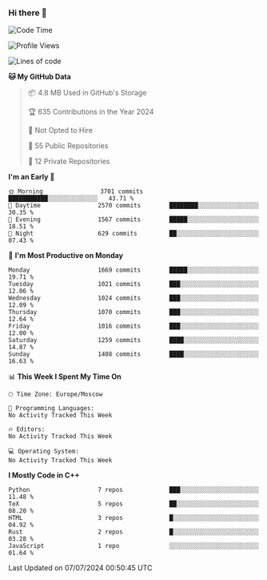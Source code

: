 ### Hi there 👋

<!--
**SemenMartynov/SemenMartynov** is a ✨ _special_ ✨ repository because its `README.md` (this file) appears on your GitHub profile.

Here are some ideas to get you started:

- 🔭 I’m currently working on ...
- 🌱 I’m currently learning ...
- 👯 I’m looking to collaborate on ...
- 🤔 I’m looking for help with ...
- 💬 Ask me about ...
- 📫 How to reach me: ...
- 😄 Pronouns: ...
- ⚡ Fun fact: ...
-->

<!--START_SECTION:waka-->
![Code Time](http://img.shields.io/badge/Code%20Time-0%20secs-blue)

![Profile Views](http://img.shields.io/badge/Profile%20Views-2-blue)

![Lines of code](https://img.shields.io/badge/From%20Hello%20World%20I%27ve%20Written-6.8%20million%20lines%20of%20code-blue)

**🐱 My GitHub Data** 

> 📦 4.8 MB Used in GitHub's Storage 
 > 
> 🏆 635 Contributions in the Year 2024
 > 
> 🚫 Not Opted to Hire
 > 
> 📜 55 Public Repositories 
 > 
> 🔑 12 Private Repositories 
 > 
**I'm an Early 🐤** 

```text
🌞 Morning                3701 commits        ███████████░░░░░░░░░░░░░░   43.71 % 
🌆 Daytime                2570 commits        ████████░░░░░░░░░░░░░░░░░   30.35 % 
🌃 Evening                1567 commits        █████░░░░░░░░░░░░░░░░░░░░   18.51 % 
🌙 Night                  629 commits         ██░░░░░░░░░░░░░░░░░░░░░░░   07.43 % 
```
📅 **I'm Most Productive on Monday** 

```text
Monday                   1669 commits        █████░░░░░░░░░░░░░░░░░░░░   19.71 % 
Tuesday                  1021 commits        ███░░░░░░░░░░░░░░░░░░░░░░   12.06 % 
Wednesday                1024 commits        ███░░░░░░░░░░░░░░░░░░░░░░   12.09 % 
Thursday                 1070 commits        ███░░░░░░░░░░░░░░░░░░░░░░   12.64 % 
Friday                   1016 commits        ███░░░░░░░░░░░░░░░░░░░░░░   12.00 % 
Saturday                 1259 commits        ████░░░░░░░░░░░░░░░░░░░░░   14.87 % 
Sunday                   1408 commits        ████░░░░░░░░░░░░░░░░░░░░░   16.63 % 
```


📊 **This Week I Spent My Time On** 

```text
🕑︎ Time Zone: Europe/Moscow

💬 Programming Languages: 
No Activity Tracked This Week

🔥 Editors: 
No Activity Tracked This Week

💻 Operating System: 
No Activity Tracked This Week
```

**I Mostly Code in C++** 

```text
Python                   7 repos             ███░░░░░░░░░░░░░░░░░░░░░░   11.48 % 
TeX                      5 repos             ██░░░░░░░░░░░░░░░░░░░░░░░   08.20 % 
HTML                     3 repos             █░░░░░░░░░░░░░░░░░░░░░░░░   04.92 % 
Rust                     2 repos             █░░░░░░░░░░░░░░░░░░░░░░░░   03.28 % 
JavaScript               1 repo              ░░░░░░░░░░░░░░░░░░░░░░░░░   01.64 % 
```




 Last Updated on 07/07/2024 00:50:45 UTC
<!--END_SECTION:waka-->